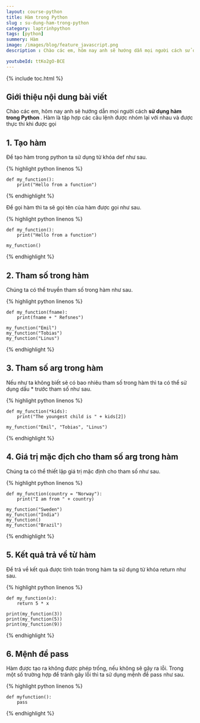 ```yaml
---
layout: course-python
title: Hàm trong Python
slug : su-dung-ham-trong-python
category: laptrinhpython
tags: [python]
summery: Hàm
image: /images/blog/feature_javascript.png
description : Chào các em, hôm nay anh sẽ hướng dẫn mọi người cách sử dụng hàm trong python là gì

youtubeId: ttKo2gO-BCE
---
```


{% include toc.html %}

## **Giới thiệu nội dung bài viết**

Chào các em, hôm nay anh sẽ hướng dẫn mọi người cách <b>  sử dụng hàm trong Python </b>. Hàm là tập hợp các câu lệnh được nhóm lại với nhau và được thực thi khi được gọi


## **1. Tạo hàm**

Để tạo hàm trong python ta sử dụng từ khóa def như sau.

{% highlight python  linenos %}

   	def my_function():
  		print("Hello from a function")

{% endhighlight %}

Để gọi hàm thì ta sẽ gọi tên của hàm được gọi như sau.

{% highlight python  linenos %}

   	def my_function():
  		print("Hello from a function")

	my_function()

{% endhighlight %}

## **2. Tham số trong hàm**

Chúng ta có thể truyền tham số trong hàm như sau.

{% highlight python  linenos %}

   	def my_function(fname):
  		print(fname + " Refsnes")

	my_function("Emil")
	my_function("Tobias")
	my_function("Linus")

{% endhighlight %}

## **3. Tham số arg trong hàm**

Nếu như ta không biết sẽ có bao nhiêu tham số trong hàm thì ta có thể sử dụng dấu * trước tham số như sau.

{% highlight python  linenos %}

   	def my_function(*kids):
  		print("The youngest child is " + kids[2])

	my_function("Emil", "Tobias", "Linus")

{% endhighlight %}

## **4. Giá trị mặc địch cho tham số arg trong hàm**

Chúng ta có thể thiết lập giá trị mặc định cho tham số như sau.

{% highlight python  linenos %}

   	def my_function(country = "Norway"):
  		print("I am from " + country)

	my_function("Sweden")
	my_function("India")
	my_function()
	my_function("Brazil")

{% endhighlight %}

## **5. Kết quả trả về từ hàm**

Để trả về kết quả được tính toán trong hàm ta sử dụng từ khóa return như sau.

{% highlight python  linenos %}

   	def my_function(x):
  		return 5 * x

	print(my_function(3))
	print(my_function(5))
	print(my_function(9))

{% endhighlight %}

## **6. Mệnh đề pass**

Hàm được tạo ra không được phép trống, nếu không sẽ gây ra lỗi. Trong một số trường hợp để tránh gây lỗi thì ta sử dụng mệnh đề pass như sau.

{% highlight python  linenos %}

   	def myfunction():
  		pass

{% endhighlight %}











































